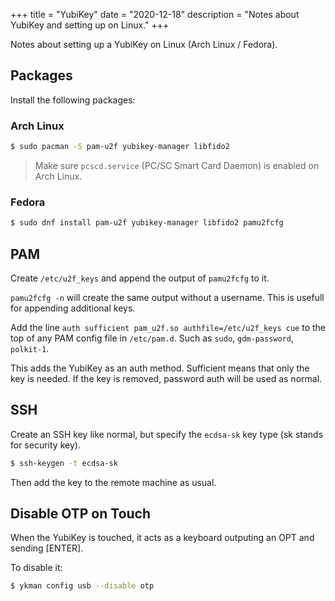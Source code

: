 +++
title = "YubiKey"
date = "2020-12-18"
description = "Notes about YubiKey and setting up on Linux."
+++

Notes about setting up a YubiKey on Linux (Arch Linux / Fedora).

## Packages

Install the following packages:

### Arch Linux

```bash
$ sudo pacman -S pam-u2f yubikey-manager libfido2
```

> Make sure `pcscd.service` (PC/SC Smart Card Daemon) is enabled on Arch Linux.

### Fedora

```bash
$ sudo dnf install pam-u2f yubikey-manager libfido2 pamu2fcfg
```

## PAM

Create `/etc/u2f_keys` and append the output of `pamu2fcfg` to it.

`pamu2fcfg -n` will create the same output without a username. This is usefull for appending additional keys.

Add the line `auth sufficient pam_u2f.so authfile=/etc/u2f_keys cue` to the top of any PAM config file in `/etc/pam.d`. Such as `sudo`, `gdm-password`, `polkit-1`.

This adds the YubiKey as an auth method. Sufficient means that only the key is needed. If the key is removed, password auth will be used as normal.

## SSH

Create an SSH key like normal, but specify the `ecdsa-sk` key type (sk stands for security key).

```bash
$ ssh-keygen -t ecdsa-sk
```

Then add the key to the remote machine as usual.

## Disable OTP on Touch

When the YubiKey is touched, it acts as a keyboard outputing an OPT and sending [ENTER].

To disable it:

```bash
$ ykman config usb --disable otp
```